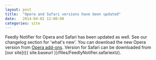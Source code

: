 ```yaml
---
layout: post
title:  "Opera and Safari versions have been updated"
date:   2014-04-02 12:00:00
categories: site
---
```


Feedly Notifier for Opera and Safari has been updated as well.
See our changelog section for 'what's new'.
You can download the new Opera version from [Opera add-ons](https://addons.opera.com/en/extensions/details/feedly-notifier/?display=ru).
Version for Safari can be downloaded from [our site]({{ site.baseurl }}/files/FeedlyNotifier.safariextz).